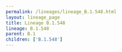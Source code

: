 ```yaml
---
permalink: /lineages/lineage_B.1.548.html
layout: lineage_page
title: Lineage B.1.548
lineage: B.1.548
parent: B.1
children: ['B.1.548']
---
```

